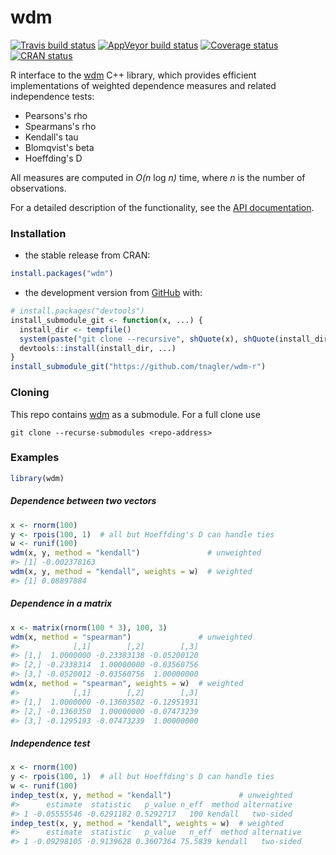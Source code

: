 
wdm
===

[![Travis build status](https://travis-ci.org/tnagler/wdm-r.svg?branch=master)](https://travis-ci.org/tnagler/wdm-r) [![AppVeyor build status](https://ci.appveyor.com/api/projects/status/github/tnagler/wdm-r?branch=master&svg=true)](https://ci.appveyor.com/project/tnagler/wdm-r) [![Coverage status](https://codecov.io/gh/tnagler/wdm-r/branch/master/graph/badge.svg)](https://codecov.io/github/tnagler/wdm-r?branch=master) [![CRAN status](https://www.r-pkg.org/badges/version/wdm)](https://cran.r-project.org/package=wdm)

R interface to the [wdm](https://github.com/tnagler/wdm) C++ library, which provides efficient implementations of weighted dependence measures and related independence tests:

-   Pearsons's rho
-   Spearmans's rho
-   Kendall's tau
-   Blomqvist's beta
-   Hoeffding's D

All measures are computed in *O(n* log *n)* time, where *n* is the number of observations.

For a detailed description of the functionality, see the [API documentation](https://tnagler.github.io/wdm-r/).

### Installation

-   the stable release from CRAN:

``` r
install.packages("wdm")
```

-   the development version from [GitHub](https://github.com/) with:

``` r
# install.packages("devtools")
install_submodule_git <- function(x, ...) {
  install_dir <- tempfile()
  system(paste("git clone --recursive", shQuote(x), shQuote(install_dir)))
  devtools::install(install_dir, ...)
}
install_submodule_git("https://github.com/tnagler/wdm-r")
```

### Cloning

This repo contains [wdm](https://github.com/tnagler/wdm) as a submodule. For a full clone use

``` shell
git clone --recurse-submodules <repo-address>
```

### Examples

``` r
library(wdm)
```

##### Dependence between two vectors

``` r
x <- rnorm(100)
y <- rpois(100, 1)  # all but Hoeffding's D can handle ties
w <- runif(100)
wdm(x, y, method = "kendall")               # unweighted
#> [1] -0.002378163
wdm(x, y, method = "kendall", weights = w)  # weighted
#> [1] 0.08897884
```

##### Dependence in a matrix

``` r
x <- matrix(rnorm(100 * 3), 100, 3)
wdm(x, method = "spearman")               # unweighted
#>            [,1]        [,2]        [,3]
#> [1,]  1.0000000 -0.23383138 -0.05200120
#> [2,] -0.2338314  1.00000000 -0.03560756
#> [3,] -0.0520012 -0.03560756  1.00000000
wdm(x, method = "spearman", weights = w)  # weighted
#>            [,1]        [,2]        [,3]
#> [1,]  1.0000000 -0.13603502 -0.12951931
#> [2,] -0.1360350  1.00000000 -0.07473239
#> [3,] -0.1295193 -0.07473239  1.00000000
```

##### Independence test

``` r
x <- rnorm(100)
y <- rpois(100, 1)  # all but Hoeffding's D can handle ties
w <- runif(100)
indep_test(x, y, method = "kendall")               # unweighted
#>      estimate  statistic   p_value n_eff  method alternative
#> 1 -0.05555546 -0.6291182 0.5292717   100 kendall   two-sided
indep_test(x, y, method = "kendall", weights = w)  # weighted
#>      estimate  statistic   p_value   n_eff  method alternative
#> 1 -0.09298105 -0.9139628 0.3607364 75.5839 kendall   two-sided
```
